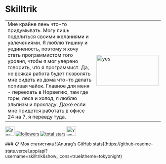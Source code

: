 # Skilltrik
<table>
    <tr>
        <td>Мне крайне лень что-то придумывать. Могу лишь поделиться своими желаниями и увлечениями. Я люблю тишину и уединеность, поэтому я хочу стать программистом того уровня, чтобы я мог уверено говорить, что я программист. Да, не всякая работа будет позволять мне сидеть из дома что-то делать попивая чайок. Главное для меня - переехать в Норвегию, там где горы, леса и холод, я люблю альпизм и прохладу. Даже если мне придется работать в офисе 24 на 7, я перееду туда.</td>
        <td><img src="https://media1.tenor.com/m/KHpTWofLUaIAAAAC/re-zero-natsuki-subaru.gif" alt="yes" width="200" height="100"></td>
    </tr>
</table>
<p aling="left" >
   <img src="https://media.tenor.com/Xrt5kXn6IzwAAAAi/rem-re-zero.gif" alt="yes" width="30" height="30">
  <a href="https://github.com/skilltrik?tab=followers">
    <img alt="followers" title="Follow me on Github" src="https://custom-icon-badges.demolab.com/github/followers/skilltrik?color=236ad3&labelColor=1155ba&style=for-the-badge&logo=person-add&label=Follow&logoColor=white"/></a>
  <a href="https://github.com/skilltrik?tab=repositories&sort=stargazers">
    <img alt="total stars" title="Total stars on GitHub" src="https://custom-icon-badges.demolab.com/github/stars/skilltrik?color=55960c&style=for-the-badge&labelColor=488207&logo=star"/></a>
  <img src="https://media.tenor.com/Xrt5kXn6IzwAAAAi/rem-re-zero.gif" alt="yes" width="30" height="30">
</p>
### 📋 Моя статистика
![Anurag's GitHub stats](https://github-readme-stats.vercel.app/api?username=skilltrik&show_icons=true&theme=tokyonight)
